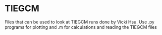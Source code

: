 # TIEGCM

Files that can be used to look at TIEGCM runs done by Vicki Hsu. Use .py programs for plotting and .m for calculations and reading the TIEGCM files
